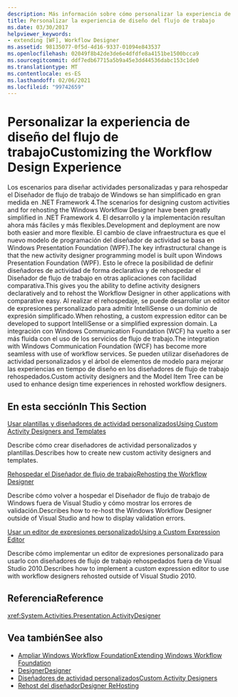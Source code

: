 ```yaml
---
description: Más información sobre cómo personalizar la experiencia de diseño de flujo de trabajo
title: Personalizar la experiencia de diseño del flujo de trabajo
ms.date: 03/30/2017
helpviewer_keywords:
- extending [WF], Workflow Designer
ms.assetid: 98135077-0f5d-4d16-9337-01094e843537
ms.openlocfilehash: 02049f8b42de3de6e4dfdfe8a4151be1500bcca9
ms.sourcegitcommit: ddf7edb67715a5b9a45e3dd44536dabc153c1de0
ms.translationtype: MT
ms.contentlocale: es-ES
ms.lasthandoff: 02/06/2021
ms.locfileid: "99742659"
---
```

# <a name="customizing-the-workflow-design-experience"></a><span data-ttu-id="c8330-103">Personalizar la experiencia de diseño del flujo de trabajo</span><span class="sxs-lookup"><span data-stu-id="c8330-103">Customizing the Workflow Design Experience</span></span>

<span data-ttu-id="c8330-104">Los escenarios para diseñar actividades personalizadas y para rehospedar el Diseñador de flujo de trabajo de Windows se han simplificado en gran medida en .NET Framework 4.</span><span class="sxs-lookup"><span data-stu-id="c8330-104">The scenarios for designing custom activities and for rehosting the Windows Workflow Designer have been greatly simplified in .NET Framework 4.</span></span> <span data-ttu-id="c8330-105">El desarrollo y la implementación resultan ahora más fáciles y más flexibles.</span><span class="sxs-lookup"><span data-stu-id="c8330-105">Development and deployment are now both easier and more flexible.</span></span> <span data-ttu-id="c8330-106">El cambio de clave infraestructura es que el nuevo modelo de programación del diseñador de actividad se basa en Windows Presentation Foundation (WPF).</span><span class="sxs-lookup"><span data-stu-id="c8330-106">The key infrastructural change is that the new activity designer programming model is built upon Windows Presentation Foundation (WPF).</span></span> <span data-ttu-id="c8330-107">Esto le ofrece la posibilidad de definir diseñadores de actividad de forma declarativa y de rehospedar el Diseñador de flujo de trabajo en otras aplicaciones con facilidad comparativa.</span><span class="sxs-lookup"><span data-stu-id="c8330-107">This gives you the ability to define activity designers declaratively and to rehost the Workflow Designer in other applications with comparative easy.</span></span> <span data-ttu-id="c8330-108">Al realizar el rehospedaje, se puede desarrollar un editor de expresiones personalizado para admitir IntelliSense o un dominio de expresión simplificado.</span><span class="sxs-lookup"><span data-stu-id="c8330-108">When rehosting, a custom expression editor can be developed to support IntelliSense or a simplified expression domain.</span></span> <span data-ttu-id="c8330-109">La integración con Windows Communication Foundation (WCF) ha vuelto a ser más fluida con el uso de los servicios de flujo de trabajo.</span><span class="sxs-lookup"><span data-stu-id="c8330-109">The integration with Windows Communication Foundation (WCF) has become more seamless with use of workflow services.</span></span> <span data-ttu-id="c8330-110">Se pueden utilizar diseñadores de actividad personalizados y el árbol de elementos de modelo para mejorar las experiencias en tiempo de diseño en los diseñadores de flujo de trabajo rehospedados.</span><span class="sxs-lookup"><span data-stu-id="c8330-110">Custom activity designers and the Model Item Tree can be used to enhance design time experiences in rehosted workflow designers.</span></span>

## <a name="in-this-section"></a><span data-ttu-id="c8330-111">En esta sección</span><span class="sxs-lookup"><span data-stu-id="c8330-111">In This Section</span></span>

 [<span data-ttu-id="c8330-112">Usar plantillas y diseñadores de actividad personalizados</span><span class="sxs-lookup"><span data-stu-id="c8330-112">Using Custom Activity Designers and Templates</span></span>](using-custom-activity-designers-and-templates.md)

 <span data-ttu-id="c8330-113">Describe cómo crear diseñadores de actividad personalizados y plantillas.</span><span class="sxs-lookup"><span data-stu-id="c8330-113">Describes how to create new custom activity designers and templates.</span></span>

 [<span data-ttu-id="c8330-114">Rehospedar el Diseñador de flujo de trabajo</span><span class="sxs-lookup"><span data-stu-id="c8330-114">Rehosting the Workflow Designer</span></span>](rehosting-the-workflow-designer.md)

 <span data-ttu-id="c8330-115">Describe cómo volver a hospedar el Diseñador de flujo de trabajo de Windows fuera de Visual Studio y cómo mostrar los errores de validación.</span><span class="sxs-lookup"><span data-stu-id="c8330-115">Describes how to re-host the Windows Workflow Designer outside of Visual Studio and how to display validation errors.</span></span>

 [<span data-ttu-id="c8330-116">Usar un editor de expresiones personalizado</span><span class="sxs-lookup"><span data-stu-id="c8330-116">Using a Custom Expression Editor</span></span>](using-a-custom-expression-editor.md)

 <span data-ttu-id="c8330-117">Describe cómo implementar un editor de expresiones personalizado para usarlo con diseñadores de flujo de trabajo rehospedados fuera de Visual Studio 2010.</span><span class="sxs-lookup"><span data-stu-id="c8330-117">Describes how to implement a custom expression editor to use with workflow designers rehosted outside of Visual Studio 2010.</span></span>

## <a name="reference"></a><span data-ttu-id="c8330-118">Referencia</span><span class="sxs-lookup"><span data-stu-id="c8330-118">Reference</span></span>

<xref:System.Activities.Presentation.ActivityDesigner>

## <a name="see-also"></a><span data-ttu-id="c8330-119">Vea también</span><span class="sxs-lookup"><span data-stu-id="c8330-119">See also</span></span>

- [<span data-ttu-id="c8330-120">Ampliar Windows Workflow Foundation</span><span class="sxs-lookup"><span data-stu-id="c8330-120">Extending Windows Workflow Foundation</span></span>](extend.md)
- [<span data-ttu-id="c8330-121">Designer</span><span class="sxs-lookup"><span data-stu-id="c8330-121">Designer</span></span>](./samples/designer.md)
- [<span data-ttu-id="c8330-122">Diseñadores de actividad personalizados</span><span class="sxs-lookup"><span data-stu-id="c8330-122">Custom Activity Designers</span></span>](./samples/custom-activity-designers.md)
- [<span data-ttu-id="c8330-123">Rehost del diseñador</span><span class="sxs-lookup"><span data-stu-id="c8330-123">Designer ReHosting</span></span>](./samples/designer-rehosting.md)
